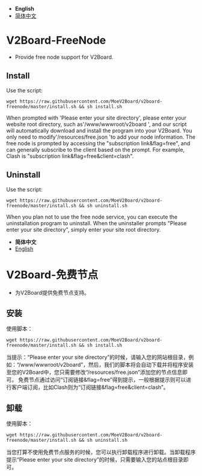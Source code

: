 - **English**
- [简体中文](#V2Board-免费节点)

# V2Board-FreeNode
- Provide free node support for V2Board.

## Install
Use the script:
```
wget https://raw.githubusercontent.com/MoeV2Board/v2board-freenode/master/install.sh && sh install.sh
```
When prompted with 'Please enter your site directory', please enter your website root directory, such as'/www/wwwroot/v2board ', and our script will automatically download and install the program into your V2Board. You only need to modify'/resources/free.json 'to add your node information.
The free node is prompted by accessing the "subscription link&flag=free", and can generally subscribe to the client based on the prompt. For example, Clash is "subscription link&flag=free&client=clash".

## Uninstall
Use the script:
```
wget https://raw.githubusercontent.com/MoeV2Board/v2board-freenode/master/install.sh && sh uninstall.sh
```
When you plan not to use the free node service, you can execute the uninstallation program to uninstall. When the uninstaller prompts "Please enter your site directory", simply enter your site root directory.

- **简体中文**
- [English](#V2Board-FreeNode)
# V2Board-免费节点
- 为V2Board提供免费节点支持。

## 安装
使用脚本：
```
wget https://raw.githubusercontent.com/MoeV2Board/v2board-freenode/master/install.sh && sh install.sh
```
当提示：“Please enter your site directory”的时候，请输入您的网站根目录，例如：“/www/wwwroot/v2board”，然后，我们的脚本将会自动下载并将程序安装至您的V2Board中，您只需要修改“/resources/free.json”添加您的节点信息即可。
免费节点通过访问“订阅链接&flag=free”得到提示，一般根据提示则可以进行客户端订阅，比如Clash则为“订阅链接&flag=free&client=clash”。

## 卸载
使用脚本：
```
wget https://raw.githubusercontent.com/MoeV2Board/v2board-freenode/master/install.sh && sh uninstall.sh
```
当您打算不使用免费节点服务的时候，您可以执行卸载程序进行卸载。当卸载程序提示“Please enter your site directory”的时候，只需要输入您的站点根目录即可。
